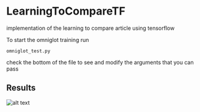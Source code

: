 # LearningToCompareTF
implementation of the learning to compare article using tensorflow

To start the omniglot training run
```
omniglot_test.py
```

check the bottom of the file to see and modify the arguments that you can pass

## Results
![alt text](https://github.com/prolearner/LearningToCompareTF/blob/master/plots/omniglot_plots.png
"Learning curve for a model similar to NaiveRN for the omniglot dataset augmented as in the paper")
